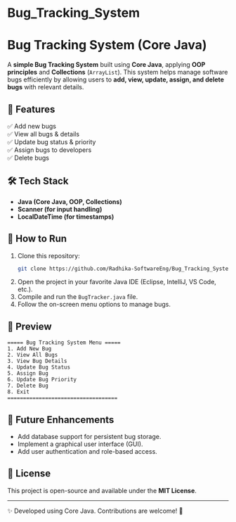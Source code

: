 # Bug_Tracking_System
# Bug Tracking System (Core Java)

A **simple Bug Tracking System** built using **Core Java**, applying **OOP principles** and **Collections** (`ArrayList`). This system helps manage software bugs efficiently by allowing users to **add, view, update, assign, and delete bugs** with relevant details.

## 🚀 Features
✅ Add new bugs  
✅ View all bugs & details  
✅ Update bug status & priority  
✅ Assign bugs to developers  
✅ Delete bugs  

## 🛠 Tech Stack
- **Java (Core Java, OOP, Collections)**
- **Scanner (for input handling)**
- **LocalDateTime (for timestamps)**

## 📌 How to Run
1. Clone this repository:
   ```sh
   git clone https://github.com/Radhika-SoftwareEng/Bug_Tracking_System.git
   ```
2. Open the project in your favorite Java IDE (Eclipse, IntelliJ, VS Code, etc.).
3. Compile and run the `BugTracker.java` file.
4. Follow the on-screen menu options to manage bugs.

## 📸 Preview
```
===== Bug Tracking System Menu =====
1. Add New Bug
2. View All Bugs
3. View Bug Details
4. Update Bug Status
5. Assign Bug
6. Update Bug Priority
7. Delete Bug
8. Exit
===================================
```

## 🎯 Future Enhancements
- Add database support for persistent bug storage.
- Implement a graphical user interface (GUI).
- Add user authentication and role-based access.

## 📄 License
This project is open-source and available under the **MIT License**.

---
✨ Developed using Core Java. Contributions are welcome! 🚀

